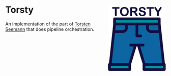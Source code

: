 # Torsty <img src='images/logo.png' align="right" height="210" />

An implementation of the part of [Torsten Seemann](https://github.com/tseemann) that does pipeline orchestration.
